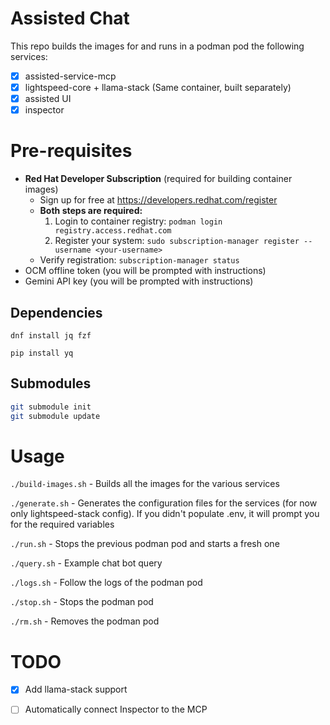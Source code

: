 # Assisted Chat

This repo builds the images for and runs in a podman pod the following services:
- [x] assisted-service-mcp
- [x] lightspeed-core + llama-stack (Same container, built separately)
- [x] assisted UI
- [x] inspector

# Pre-requisites

- **Red Hat Developer Subscription** (required for building container images)
  - Sign up for free at https://developers.redhat.com/register
  - **Both steps are required:**
    1. Login to container registry: `podman login registry.access.redhat.com`
    2. Register your system: `sudo subscription-manager register --username <your-username>`
  - Verify registration: `subscription-manager status`
- OCM offline token (you will be prompted with instructions)
- Gemini API key (you will be prompted with instructions)

## Dependencies

`dnf install jq fzf`

`pip install yq`

## Submodules

```bash
git submodule init
git submodule update
```


# Usage

`./build-images.sh` - Builds all the images for the various services

`./generate.sh` - Generates the configuration files for the services (for now only lightspeed-stack config). If you didn't populate .env, it will prompt you for the required variables

`./run.sh` - Stops the previous podman pod and starts a fresh one

`./query.sh` - Example chat bot query

`./logs.sh` - Follow the logs of the podman pod

`./stop.sh` - Stops the podman pod 

`./rm.sh` - Removes the podman pod

# TODO

- [x] Add llama-stack support
- [ ] Automatically connect Inspector to the MCP


